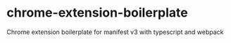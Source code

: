 # chrome-extension-boilerplate
Chrome extension boilerplate for manifest v3 with typescript and webpack
